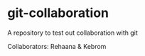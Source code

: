 # git-collaboration
A repository to test out collaboration with git

Collaborators: Rehaana & Kebrom
